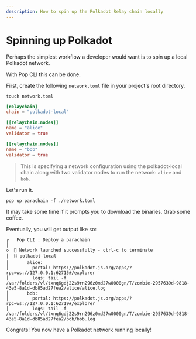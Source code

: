 ```yaml
---
description: How to spin up the Polkadot Relay chain locally
---
```


# Spinning up Polkadot

Perhaps the simplest workflow a developer would want is to spin up a local Polkadot network.

With Pop CLI this can be done.

First, create the following `network.toml` file in your project's root directory.

```shell
touch network.toml
```

```toml
[relaychain]
chain = "polkadot-local"

[[relaychain.nodes]]
name = "alice"
validator = true

[[relaychain.nodes]]
name = "bob"
validator = true
```

> This is specifying a network configuration using the polkadot-local chain along with two validator nodes to run the network: `alice` and `bob`.

Let's run it.

```shell
pop up parachain -f ./network.toml
```

It may take some time if it prompts you to download the binaries. Grab some coffee.

Eventually, you will get output like so:

```
┌   Pop CLI : Deploy a parachain
│
◇  🚀 Network launched successfully - ctrl-c to terminate
│  ⛓️ polkadot-local
│       alice:
│         portal: https://polkadot.js.org/apps/?rpc=ws://127.0.0.1:62715#/explorer
│         logs: tail -f /var/folders/vl/txnq6gdj22s9rn296z0md27w0000gn/T/zombie-2957639d-9818-43e5-8a1d-db85ad27fea2/alice/alice.log
│       bob:
│         portal: https://polkadot.js.org/apps/?rpc=ws://127.0.0.1:62719#/explorer
│         logs: tail -f /var/folders/vl/txnq6gdj22s9rn296z0md27w0000gn/T/zombie-2957639d-9818-43e5-8a1d-db85ad27fea2/bob/bob.log
```

Congrats! You now have a Polkadot network running locally!
